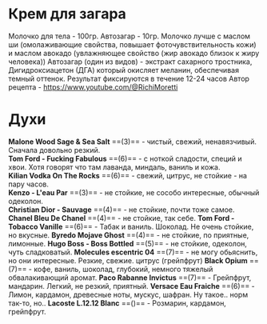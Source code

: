 # Крем для загара
Молочко для тела - 100гр.
Автозагар - 10гр.
Молочко лучше с маслом ши (омолаживающие свойства, повышает фоточувствительность кожи) и маслом авокадо (увлажняющее свойство (жир авокадо близок к жиру человека))
Автозагар (один из видов) - экстракт сахарного тростника, Дигидроксиацетон (ДГА) который окисляет меланин, обеспечивая темный оттенок. Результат фиксируются в течение 12-24 часов
Автор рецепта - https://www.youtube.com/@RichiMoretti

# Духи
__Malone Wood Sage & Sea Salt__ ==(3)== - чистый, свежий, ненавязчивый. Сначала довольно резкий.  
__Tom Ford - Fucking Fabulous__ ==(6)== - с ноткой сладости, специй и хвои. Хотя говорят что там лаванда, миндаль, ваниль и кожа.  
__Kilian Vodka On The Rocks__ ==(6)== - свежий, цитрус, не стойкие - на пару часов.  
__Kenzo - L'eau Par__ ==(3)== - не стойкие, не сособо интересные, обычный одеколон.  
__Christian Dior - Sauvage__ ==(4)== - не стойкие, почти тоже самое.
__Chanel Bleu De Chanel__ ==(4)== - не стойкие, так себе.
__Tom Ford - Tobacco Vanille__ ==(6)== - Табак и ваниль. Шоколад. Не очень стойкие, но вкусные.
__Byredo Mojave Ghost__ ==(4)== - не стойкие, по приятные, лимонные.
__Hugo Boss - Boss Bottled__ ==(5)== - не стойкие, одеколон, чуть сладковатый.
__Molecules escentric 04__ ==(7)== - не могу обьяснить, но они интересные. Резкие, свежие. цитрус (грейпфрут)
__Black Opium__ ==(7)== - кофе, ваниль, шоколад, глубокий, немного тяжелый обвалакивающий аромат.
__Paco Rabanne Invictus__ ==(7)== - Грейпфрут, мандарин. Легкий, не резкий, приятный.
__Versace Eau Fraiche__ ==(6)== - Лимон, кардамон, древесные ноты, мускус, шафран. Ну такое.. норм так-то, но..
__Lacoste L.12.12 Blanc__ ==()== - Розмарин, кардамон, грейпфрут.